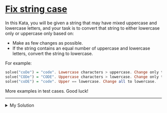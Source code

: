 # [Fix string case](https://www.codewars.com/kata/5b180e9fedaa564a7000009a)

In this Kata, you will be given a string that may have mixed uppercase and lowercase letters, and your task is to convert that string to either lowercase only or uppercase only based on:

- Make as few changes as possible.
- If the string contains an equal number of uppercase and lowercase letters, convert the string to lowercase.

For example:

```haskell
solve("coDe") = "code". Lowercase characters > uppercase. Change only the "D" to lowercase.
solve("CODe") = "CODE". Uppercase characters > lowercase. Change only the "e" to uppercase.
solve("coDE") = "code". Upper == lowercase. Change all to lowercase.
```

More examples in test cases. Good luck!

---

<details><summary>My Solution</summary>

```js
function solve(s) {
  let uppercaseCount = 0
  let lowercaseCount = 0
  s.split('').forEach(char => {
    if (char === char.toUpperCase()) {
      uppercaseCount++
    }
  })
  lowercaseCount = s.length - uppercaseCount

  return uppercaseCount > lowercaseCount ? s.toUpperCase() : s.toLowerCase()
}
```

</details>
